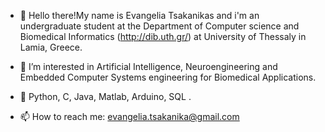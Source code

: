- 👋 Hello there!My name is Evangelia Tsakanikas and i'm an undergraduate student at the Department of Computer science and Biomedical Informatics (http://dib.uth.gr/) 
at University of Thessaly in Lamia, Greece.
- 👀 I’m interested in Artificial Intelligence, Neuroengineering and Embedded Computer Systems engineering for Biomedical Applications.
- 🌱 Python, C, Java, Matlab, Arduino, SQL .

- 📫 How to reach me: evangelia.tsakanika@gmail.com

<!---
etsakanika/etsakanika is a ✨ special ✨ repository because its `README.md` (this file) appears on your GitHub profile.
You can click the Preview link to take a look at your changes.
--->
